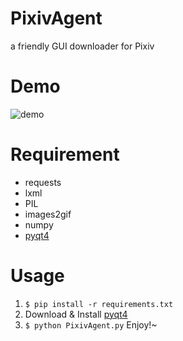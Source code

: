 # PixivAgent
a friendly GUI downloader for Pixiv

# Demo
![demo](http://7u2hae.com1.z0.glb.clouddn.com/demo.gif)

# Requirement
- requests
- lxml
- PIL
- images2gif
- numpy
- [pyqt4](http://www.riverbankcomputing.com/software/pyqt/download)

# Usage
1. `$ pip install -r requirements.txt`
2. Download & Install [pyqt4](http://www.riverbankcomputing.com/software/pyqt/download)
3. `$ python PixivAgent.py` Enjoy!~
